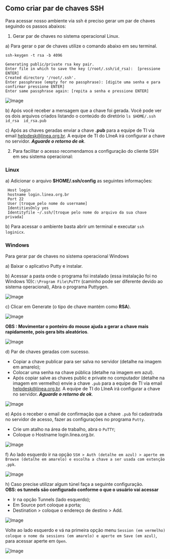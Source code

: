 ## Como criar par de chaves SSH

Para acessar nosso ambiente via ssh é preciso gerar um par de chaves seguindo os passos abaixos:

1. Gerar par de chaves no sistema operacional Linux.

a) Para gerar o par de chaves utilize o comando abaixo em seu terminal.

    ssh-keygen -t rsa -b 4096
    
    Generating public/private rsa key pair.
    Enter file in which to save the key (/root/.ssh/id_rsa):  [pressione ENTER]
    Created directory '/root/.ssh'.
    Enter passphrase (empty for no passphrase): [digite uma senha e para confirmar pressione ENTER]
    Enter same passphrase again: [repita a senha e pressione ENTER]

![Image](../images/retorno_da_criacao_de_chave_ssh.png)

b) Após você receber a mensagem que a chave foi gerada. Você pode ver os dois arquivos criados listando o conteúdo do diretório  `ls $HOME/.ssh id_rsa  id_rsa.pub`

c) Após as chaves geradas enviar a chave **.pub** para a equipe de TI via email [helpdesk@linea.org.br](mailto:helpdesk@linea.org.br). A equipe de TI do LIneA irá configurar a chave no servidor. ***Aguarde o retorno de ok***.

2. Para facilitar o acesso recomendamos a configuração do cliente SSH em seu sistema operacional:

### Linux

a) Adicionar o arquivo **$HOME/.ssh/config** as seguintes informações:

     Host login
     hostname login.linea.org.br
     Port 22
     User [troque pelo nome do username] 
     IdentitiesOnly yes
     Identityfile ~/.ssh/[troque pelo nome do arquivo da sua chave privada]
     
b) Para acessar o ambiente basta abrir um terminal e executar `ssh loginicx`.

### Windows

Para gerar par de chaves no sistema operacional Windows

a) Baixar o aplicativo Putty e instalar.

b) Acessar a pasta onde o programa foi instalado (essa instalação foi no Windows 10)`C:\Program File\PuTTY` (caminho pode ser diferente devido ao sistema operacional), Abra o programa Puttygen.

![Image](../images/caminho_do_programa_puttygem.png)

c) Clicar em Generate (o tipo de chave mantém como **RSA**).

![Image](../images/gerando_chave_no_windons.png)

**OBS : Movimentar o ponteiro do mouse ajuda a gerar a chave mais rapidamente, pois gera bits aleatórios**.

![Image](../images/carregamento_da_criacao_da_chave.png)

d) Par de chaves geradas com sucesso.
 
 - Copiar a chave publicar para ser salva no servidor (detalhe na imagem em amarelo);
 - Colocar uma senha na chave pública (detalhe na imagem em azul).
 - Após copiar salve as chaves public e private no computador (detalhe na imagem em vermelho) envie a chave `.pub` para a equipe de TI via email [helpdesk@linea.org.br](mailto:helpdesk@linea.org.br). A equipe de TI do LIneA irá configurar a chave no servidor. ***Aguarde o retorno de ok***.

![Image](../images/copiando_chave.png)
    
e) Após o receber o email de confirmação que a chave `.pub` foi cadastrada no servidor de acesso, fazer as configurações no programa `Putty`.
    
 - Crie um atalho na área de trabalho, abra o `PuTTY`;
 - Coloque o Hostname login.linea.org.br.

![Image](../images/tela_do_putty.png)

f) Ao lado esquerdo ir na opção `SSH > Auth (detalhe em azul) > aperte em Browse (detalhe em amarelo) e escolha a chave a ser usada com extenção .ppk`.

![Image](../images/configurando_aquivo_ppk.png)

h) Caso precise utilizar algum túnel faça a seguinte configuração.    
**OBS: os tunnels são configurado conforme o que o usuário vai acessar**

- Ir na opção Tunnels (lado esquerdo);
- Em Source port coloque a porta;
- Destination > coloque o endereço de destino > Add.

![Image](../images/configurando_tunel_no_putty.png)

Volte ao lado esquerdo e vá na primeira opção menu `Session (em vermelho) coloque o nome da sessions (em amarelo) e aperte em Save (em azul)`, para acessar aperte em `Open`.

![Image](../images/logando_no_ambiente_putty.png)
